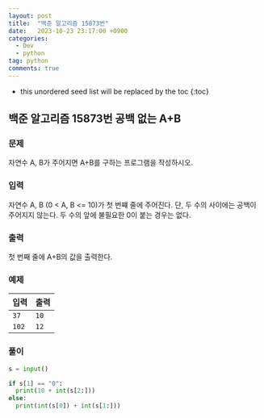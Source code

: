 ```yaml
---
layout: post
title:  "백준 알고리즘 15873번"
date:   2023-10-23 23:17:00 +0900
categories: 
  - Dev
  - python
tag: python
comments: true
---
```


* this unordered seed list will be replaced by the toc
{:toc}

## 백준 알고리즘 15873번 공백 없는 A+B

### 문제

자연수 A, B가 주어지면 A+B를 구하는 프로그램을 작성하시오.

### 입력

자연수 A, B (0 < A, B <= 10)가 첫 번쨰 줄에 주어진다. 단, 두 수의 사이에는 공백이 주어지지 않는다. 두 수의 앞에 불필요한 0이 붙는 경우는 없다.

### 출력

첫 번째 줄에 A+B의 값을 출력한다.

### 예제

| 입력 | 출력 |
| --- | --- |
| `37` | `10` |
| `102` | `12` |

### 풀이

```py
s = input()

if s[1] == "0":
  print(10 + int(s[2:]))
else:
  print(int(s[0]) + int(s[1:]))
```